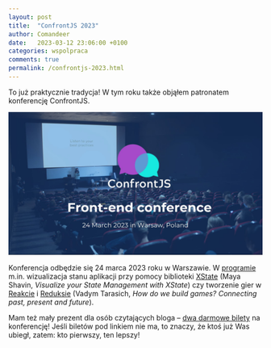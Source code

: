 ```yaml
---
layout: post
title:  "ConfrontJS 2023"
author: Comandeer
date:   2023-03-12 23:06:00 +0100
categories: wspolpraca
comments: true
permalink: /confrontjs-2023.html
---
```


To już praktycznie tradycja! W tym roku także objąłem patronatem konferencję ConfrontJS.

<a href="https://confrontjs.pl/">
    <picture class="figure">
        <source srcset="/assets/images/confrontjs-2023/banner.avif" type="image/avif">
        <source srcset="/assets/images/confrontjs-2023/banner.webp" type="image/webp">
        <img src="/assets/images/confrontjs-2023/banner.jpg" alt="ConfrontJS 2023 – Frontend Conference – 24 marca, Warszawa." class="figure__image">
    </picture>
</a>

Konferencja odbędzie się 24 marca 2023 roku w Warszawie. W [programie](https://confrontjs.pl/schedule) m.in. wizualizacja stanu aplikacji przy pomocy biblioteki [XState](https://xstate.js.org/) (Maya Shavin, <cite lang="en">Visualize your State Management with XState</cite>) czy tworzenie gier w [Reakcie](https://reactjs.org/) i [Reduksie](https://redux.js.org/) (Vadym Tarasich, <cite lang="en">How do we build games? Connecting past, present and future</cite>).

Mam też mały prezent dla osób czytających bloga – [dwa darmowe bilety](https://app.easycart.pl/checkout/confrontjs/confrontjs-2023?plan=price_1MgdNTEMmVuoJdChNZJC1lrf&promo=COMANDEER100) na konferencję! Jeśli biletów pod linkiem nie ma, to znaczy, że ktoś już Was ubiegł, zatem: kto pierwszy, ten lepszy!
